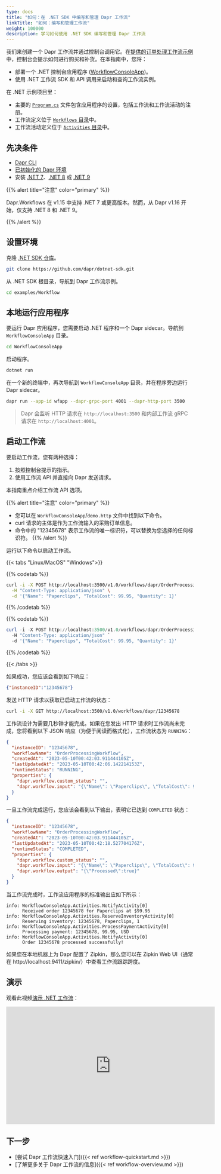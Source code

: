 ```yaml
---
type: docs
title: "如何：在 .NET SDK 中编写和管理 Dapr 工作流"
linkTitle: "如何：编写和管理工作流"
weight: 100000
description: 学习如何使用 .NET SDK 编写和管理 Dapr 工作流
---
```


我们来创建一个 Dapr 工作流并通过控制台调用它。在[提供的订单处理工作流示例](https://github.com/dapr/dotnet-sdk/tree/master/examples/Workflow)中，控制台会提示如何进行购买和补货。在本指南中，您将：

- 部署一个 .NET 控制台应用程序 ([WorkflowConsoleApp](https://github.com/dapr/dotnet-sdk/tree/master/examples/Workflow/WorkflowConsoleApp))。
- 使用 .NET 工作流 SDK 和 API 调用来启动和查询工作流实例。

在 .NET 示例项目里：
- 主要的 [`Program.cs`](https://github.com/dapr/dotnet-sdk/blob/master/examples/Workflow/WorkflowConsoleApp/Program.cs) 文件包含应用程序的设置，包括工作流和工作流活动的注册。
- 工作流定义位于 [`Workflows` 目录](https://github.com/dapr/dotnet-sdk/tree/master/examples/Workflow/WorkflowConsoleApp/Workflows)中。
- 工作流活动定义位于 [`Activities` 目录](https://github.com/dapr/dotnet-sdk/tree/master/examples/Workflow/WorkflowConsoleApp/Activities)中。

## 先决条件

- [Dapr CLI](https://docs.dapr.io/getting-started/install-dapr-cli/)
- [已初始化的 Dapr 环境](https://docs.dapr.io/getting-started/install-dapr-selfhost/)
- 安装 [.NET 7](https://dotnet.microsoft.com/download/dotnet/7.0)、[.NET 8](https://dotnet.microsoft.com/download/dotnet/8.0) 或 [.NET 9](https://dotnet.microsoft.com/download/dotnet/9.0)

{{% alert title="注意" color="primary" %}}

Dapr.Workflows 在 v1.15 中支持 .NET 7 或更高版本。然而，从 Dapr v1.16 开始，仅支持 .NET 8 和 .NET 9。

{{% /alert %}}

## 设置环境

克隆 [.NET SDK 仓库](https://github.com/dapr/dotnet-sdk)。

```sh
git clone https://github.com/dapr/dotnet-sdk.git
```

从 .NET SDK 根目录，导航到 Dapr 工作流示例。

```sh
cd examples/Workflow
```

## 本地运行应用程序

要运行 Dapr 应用程序，您需要启动 .NET 程序和一个 Dapr sidecar。导航到 `WorkflowConsoleApp` 目录。

```sh
cd WorkflowConsoleApp
```

启动程序。

```sh
dotnet run
```

在一个新的终端中，再次导航到 `WorkflowConsoleApp` 目录，并在程序旁边运行 Dapr sidecar。

```sh
dapr run --app-id wfapp --dapr-grpc-port 4001 --dapr-http-port 3500
```

> Dapr 会监听 HTTP 请求在 `http://localhost:3500` 和内部工作流 gRPC 请求在 `http://localhost:4001`。

## 启动工作流

要启动工作流，您有两种选择：

1. 按照控制台提示的指示。
2. 使用工作流 API 并直接向 Dapr 发送请求。

本指南重点介绍工作流 API 选项。

{{% alert title="注意" color="primary" %}}
  - 您可以在 `WorkflowConsoleApp`/`demo.http` 文件中找到以下命令。
  - curl 请求的主体是作为工作流输入的采购订单信息。
  - 命令中的 "12345678" 表示工作流的唯一标识符，可以替换为您选择的任何标识符。
{{% /alert %}}

运行以下命令以启动工作流。

{{< tabs "Linux/MacOS" "Windows">}}

{{% codetab %}}

```bash
curl -i -X POST http://localhost:3500/v1.0/workflows/dapr/OrderProcessingWorkflow/start?instanceID=12345678 \
  -H "Content-Type: application/json" \
  -d '{"Name": "Paperclips", "TotalCost": 99.95, "Quantity": 1}'
```

{{% /codetab %}}

{{% codetab %}}

```powershell
curl -i -X POST http://localhost:3500/v1.0/workflows/dapr/OrderProcessingWorkflow/start?instanceID=12345678 `
  -H "Content-Type: application/json" `
  -d '{"Name": "Paperclips", "TotalCost": 99.95, "Quantity": 1}'
```

{{% /codetab %}}

{{< /tabs >}}

如果成功，您应该会看到如下响应：

```json
{"instanceID":"12345678"}
```

发送 HTTP 请求以获取已启动工作流的状态：

```bash
curl -i -X GET http://localhost:3500/v1.0/workflows/dapr/12345678
```

工作流设计为需要几秒钟才能完成。如果在您发出 HTTP 请求时工作流尚未完成，您将看到以下 JSON 响应（为便于阅读而格式化），工作流状态为 `RUNNING`：

```json
{
  "instanceID": "12345678",
  "workflowName": "OrderProcessingWorkflow",
  "createdAt": "2023-05-10T00:42:03.911444105Z",
  "lastUpdatedAt": "2023-05-10T00:42:06.142214153Z",
  "runtimeStatus": "RUNNING",
  "properties": {
    "dapr.workflow.custom_status": "",
    "dapr.workflow.input": "{\"Name\": \"Paperclips\", \"TotalCost\": 99.95, \"Quantity\": 1}"
  }
}
```

一旦工作流完成运行，您应该会看到以下输出，表明它已达到 `COMPLETED` 状态：

```json
{
  "instanceID": "12345678",
  "workflowName": "OrderProcessingWorkflow",
  "createdAt": "2023-05-10T00:42:03.911444105Z",
  "lastUpdatedAt": "2023-05-10T00:42:18.527704176Z",
  "runtimeStatus": "COMPLETED",
  "properties": {
    "dapr.workflow.custom_status": "",
    "dapr.workflow.input": "{\"Name\": \"Paperclips\", \"TotalCost\": 99.95, \"Quantity\": 1}",
    "dapr.workflow.output": "{\"Processed\":true}"
  }
}
```

当工作流完成时，工作流应用程序的标准输出应如下所示：

```log
info: WorkflowConsoleApp.Activities.NotifyActivity[0]
      Received order 12345678 for Paperclips at $99.95
info: WorkflowConsoleApp.Activities.ReserveInventoryActivity[0]
      Reserving inventory: 12345678, Paperclips, 1
info: WorkflowConsoleApp.Activities.ProcessPaymentActivity[0]
      Processing payment: 12345678, 99.95, USD
info: WorkflowConsoleApp.Activities.NotifyActivity[0]
      Order 12345678 processed successfully!
```

如果您在本地机器上为 Dapr 配置了 Zipkin，那么您可以在 Zipkin Web UI（通常在 http://localhost:9411/zipkin/）中查看工作流跟踪跨度。

## 演示

观看此视频[演示 .NET 工作流](https://youtu.be/BxiKpEmchgQ?t=2557)：

<iframe width="560" height="315" src="https://www.youtube-nocookie.com/embed/BxiKpEmchgQ?start=2557" title="YouTube video player" frameborder="0" allow="accelerometer; autoplay; clipboard-write; encrypted-media; gyroscope; picture-in-picture; web-share" allowfullscreen></iframe>

## 下一步

- [尝试 Dapr 工作流快速入门]({{< ref workflow-quickstart.md >}})
- [了解更多关于 Dapr 工作流的信息]({{< ref workflow-overview.md >}})

